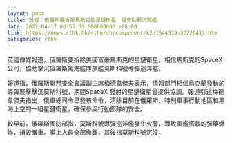 ```yaml
---
layout: post
title: 英媒：俄羅斯要拆除馬斯克的星鏈衛星　疑曾助擊沉戰艦
date: 2022-04-17 00:53:09.000000000 +08:00
link: https://news.rthk.hk/rthk/ch/component/k2/1644319-20220417.htm
categories: rthk
---
```


英國傳媒報道，俄羅斯要拆除美國富豪馬斯克的星鏈衛星，相信馬斯克的SpaceX公司，協助擊沉俄羅斯黑海艦隊旗艦莫斯科號導彈巡洋艦。

報道指，俄羅斯聯邦安全會議副主席梅德韋傑夫表示，情報部門相信烏克蘭發動的導彈襲擊擊沉莫斯科號，期間SpaceX 發射的星鏈衛星曾提供協調。報道引述梅德韋傑夫指出，俄軍總司令已發布命令，清除目前在俄羅斯、特別軍事行動地區和黑海上空的一組星鏈衛星，確保參與行動部隊的安全。

較早前，俄羅斯國防部指，莫斯科號導彈巡洋艦發生火警，導致軍艦搭載的彈藥爆炸，損毀嚴重。艦上人員全部撤離，其後指莫斯科號沉沒。
